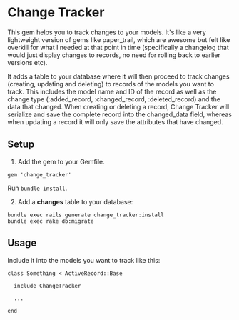 # Change Tracker

This gem helps you to track changes to your models. It's like a very lightweight version of gems like paper_trail, which are awesome but felt like overkill for what I needed at that point in time (specifically a changelog that would just display changes to records, no need for rolling back to earlier versions etc).

It adds a table to your database where it will then proceed to track changes (creating, updating and deleting) to records of the models you want to track. This includes the model name and ID of the record as well as the change type (:added_record, :changed_record, :deleted_record) and the data that changed.
When creating or deleting a record, Change Tracker will serialize and save the complete record into the changed_data field, whereas when updating a record it will only save the attributes that have changed.


## Setup

1. Add the gem to your Gemfile.
```
gem 'change_tracker'
```
Run `bundle install`.

2. Add a **changes** table to your database:
```
bundle exec rails generate change_tracker:install
bundle exec rake db:migrate
```

## Usage

Include it into the models you want to track like this:

```
class Something < ActiveRecord::Base

  include ChangeTracker

  ...

end
```
